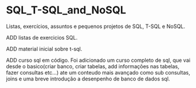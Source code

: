 # SQL_T-SQL_and_NoSQL
Listas, exercícios, assuntos e pequenos projetos de SQL, T-SQL e NoSQL.

ADD listas de exercicios SQL.

ADD material inicial sobre t-sql.

ADD curso sql em código.
  Foi adicionado um curso completo de sql, que vai desde o basico(criar banco, criar tabelas, add informações nas tabelas, fazer consultas etc...) ate um conteudo mais avançado como sub consultas, joins e uma breve introdução a desenpenho de banco de dados sql. 
